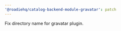 ```yaml
---
'@roadiehq/catalog-backend-module-gravatar': patch
---
```


Fix directory name for gravatar plugin.
